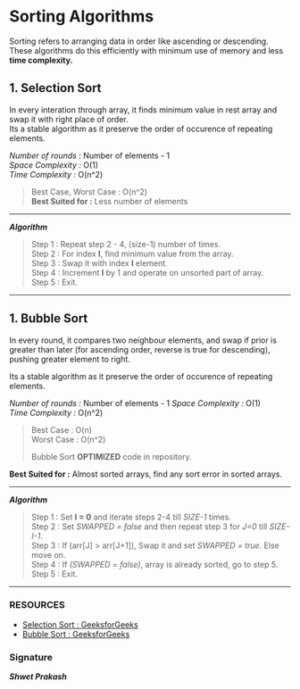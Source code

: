 # Sorting Algorithms
Sorting refers to arranging data in order like ascending or descending.  
These algorithms do this efficiently with minimum use of memory and less **time complexity.**

## 1. Selection Sort

In every interation through array, it finds minimum value in rest array and swap it with right place of order.  
Its a stable algorithm as it preserve the order of occurence of repeating elements.  


*Number of rounds :*   Number of elements - 1   
*Space Complexity :*    O(1)         
*Time Complexity :*     O(n^2)    
> Best Case, Worst Case : O(n^2)  
**Best Suited for :**  Less number of elements  

---
***Algorithm***  

> Step 1 : Repeat step 2 - 4, (size-1) number of times.  
> Step 2 : For index **I**, find minimum value from the array.  
> Step 3 : Swap it with index **I** element.   
> Step 4 : Increment **I** by 1 and operate on unsorted part of array.  
> Step 5 : Exit.  

---

## 1. Bubble Sort


In every round, it compares two neighbour elements, and swap if prior is greater than later (for ascending order, reverse is true for descending), pushing greater element to right.  
 
Its a stable algorithm as it preserve the order of occurence of repeating elements.  


*Number of rounds :*   Number of elements - 1 
*Space Complexity :*    O(1)         
*Time Complexity :*     O(n^2)    
> Best Case : O(n)  
> Worst Case : O(n^2)  
>
> Bubble Sort **OPTIMIZED** code in repository.

**Best Suited for :**  Almost sorted arrays, find any sort error in sorted arrays.

---
***Algorithm***  

> Step 1 : Set **I = 0**  and iterate steps 2-4 till *SIZE-1* times.  
> Step 2 : Set *SWAPPED = false* and then repeat step 3 for *J=0* till *SIZE-I-1*.  
> Step 3 : If (arr[J] > arr[J+1]), Swap it and set *SWAPPED = true*. Else move on.   
> Step 4 : If *(SWAPPED = false)*, array is already sorted, go to step 5.  
> Step 5 : Exit.  

---

### RESOURCES

- [Selection Sort : GeeksforGeeks](https://www.geeksforgeeks.org/selection-sort/)
- [Bubble Sort : GeeksforGeeks](https://www.geeksforgeeks.org/bubble-sort/)

### Signature

***Shwet Prakash***
